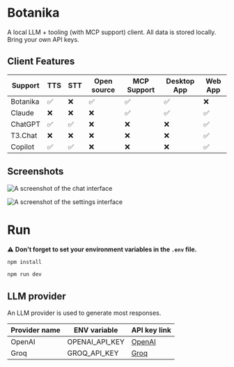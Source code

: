 # Botanika

A local LLM + tooling (with MCP support) client. All data is stored locally. Bring your own API keys.

## Client Features

| Support  | TTS | STT | Open source | MCP Support | Desktop App | Web App |
|----------|-----|-----|-------------|-------------|-------------|---------|
| Botanika | ✅   | ❌   | ✅           | ✅           | ✅           | ❌       |
| Claude   | ❌   | ❌   | ❌           | ✅           | ✅           | ✅       |
| ChatGPT  | ✅   | ✅   | ❌           | ❌           | ❌           | ✅       |
| T3.Chat  | ❌   | ❌   | ❌           | ❌           | ❌           | ✅       |
| Copilot  | ✅   | ✅   | ❌           | ❌           | ❌           | ✅       |

## Screenshots

![A screenshot of the chat interface](https://github.com/user-attachments/assets/8ea3df6a-00f6-4c6e-aea7-4562551af144)

![A screenshot of the settings interface](https://github.com/user-attachments/assets/07c61f0c-1d23-4e98-9b15-305f131c8908)


# Run

⚠️ **Don't forget to set your environment variables in the `.env` file.**

```bash
npm install
```

```bash
npm run dev
```

## LLM provider

An LLM provider is used to generate most responses.

| Provider name | ENV variable   | API key link                                           |
|---------------|----------------|--------------------------------------------------------|
| OpenAI        | OPENAI_API_KEY | [OpenAI](https://platform.openai.com/account/api-keys) |
| Groq          | GROQ_API_KEY   | [Groq](https://console.groq.com/keys)                  |
